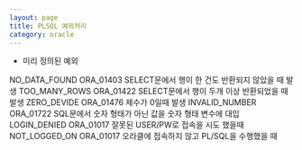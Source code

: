 ```yaml
---
layout: page
title: PLSQL 예외처리
category: oracle
---
```


- 미리 정의된 예외

NO_DATA_FOUND     ORA_01403     SELECT문에서 행이 한 건도 반환되지 않았을 때 발생
TOO_MANY_ROWS     ORA_01422     SELECT문에서 행이 두개 이상 반환되었을 때 발생
ZERO_DEVIDE       ORA_01476     제수가 0일때 발생
INVALID_NUMBER    ORA_01722     SQL문에서 숫자 형태가 아닌 값을 숫자 형태 변수에 대입
LOGIN_DENIED      ORA_01017     잘못된 USER/PW로 접속을 시도 했을때
NOT_LOGGED_ON     ORA_01017     오라클에 접속하지 않고 PL/SQL을 수행했을 때

